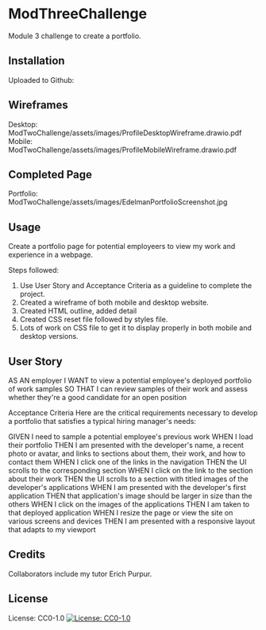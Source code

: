 # ModThreeChallenge

Module 3 challenge to create a portfolio.

## Installation

Uploaded to Github:

## Wireframes

Desktop: ModTwoChallenge/assets/images/ProfileDesktopWireframe.drawio.pdf
Mobile: ModTwoChallenge/assets/images/ProfileMobileWireframe.drawio.pdf

## Completed Page

Portfolio: ModTwoChallenge/assets/images/EdelmanPortfolioScreenshot.jpg

## Usage

Create a portfolio page for potential employeers to view my work and experience in a webpage.

Steps followed:

1. Use User Story and Acceptance Criteria as a guideline to complete the project.
2. Created a wireframe of both mobile and desktop website.
3. Created HTML outline, added detail
4. Created CSS reset file followed by styles file.
5. Lots of work on CSS file to get it to display properly in both mobile and desktop versions.

## User Story

AS AN employer
I WANT to view a potential employee's deployed portfolio of work samples
SO THAT I can review samples of their work and assess whether they're a good candidate for an open position

Acceptance Criteria
Here are the critical requirements necessary to develop a portfolio that satisfies a typical hiring manager's needs:

GIVEN I need to sample a potential employee's previous work
WHEN I load their portfolio
THEN I am presented with the developer's name, a recent photo or avatar, and links to sections about them, their work, and how to contact them
WHEN I click one of the links in the navigation
THEN the UI scrolls to the corresponding section
WHEN I click on the link to the section about their work
THEN the UI scrolls to a section with titled images of the developer's applications
WHEN I am presented with the developer's first application
THEN that application's image should be larger in size than the others
WHEN I click on the images of the applications
THEN I am taken to that deployed application
WHEN I resize the page or view the site on various screens and devices
THEN I am presented with a responsive layout that adapts to my viewport

## Credits

Collaborators include my tutor Erich Purpur.

## License

License: CC0-1.0
[![License: CC0-1.0](https://licensebuttons.net/l/zero/1.0/80x15.png)](http://creativecommons.org/publicdomain/zero/1.0/)
